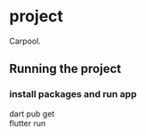 # project

Carpool.

## Running the project
<!-- ### Create firebase account and project 

### Initialize firebase project
Install and login to firebase cli (https://firebase.google.com/docs/cli)
Initalize fire project : 
1) run: dart pub global activate flutterfire_cli 
2) run: flutterfire configure 
or follow the guide - https://firebase.flutter.dev/docs/cli/ 

This will create the lib/firebase_options.dart file

### From firebase console get google-services.json file
 replace the android/app/google-serives.json file with your file -->
<!-- 
### get your google api key  
In 
1) android/app/src/main/AndroidManifest.xml
2) Web/index.html
3) lib/utils/api_constants

Replace 'YOUR API KEY' with the key

### google map platform 
create account on google map platform and select the project -->

### install packages and run app 
dart pub get  
flutter run


<!-- ### to ignore changes of files containing your apis
git update-index --assume-unchanged android/app/src/main/AndroidManifest.xml 
git update-index --assume-unchanged android/app/google-services.json 
git update-index --assume-unchanged web/index.html 
git update-index --assume-unchanged lib/utils/api_constant.dart  -->